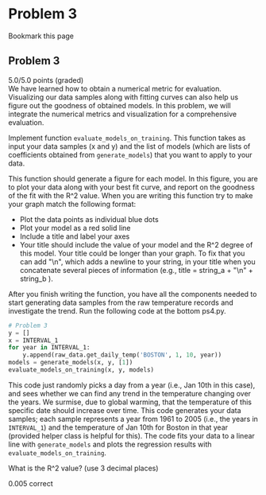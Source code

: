 # Problem 3
Bookmark this page
## Problem 3
5.0/5.0 points (graded)  
We have learned how to obtain a numerical metric for evaluation. Visualizing our data samples along with fitting curves can also help us figure out the goodness of obtained models. In this problem, we will integrate the numerical metrics and visualization for a comprehensive evaluation.

Implement function <code>evaluate_models_on_training</code>. This function takes as input your data samples (x and y) and the list of models (which are lists of coefficients obtained from <code>generate_models</code>) that you want to apply to your data.

This function should generate a figure for each model. In this figure, you are to plot your data along with your best fit curve, and report on the goodness of the fit with the R^2 value. When you are writing this function try to make your graph match the following format:

- Plot the data points as individual blue dots
- Plot your model as a red solid line
- Include a title and label your axes
- Your title should include the value of your model and the R^2 degree of this model. Your title could be longer than your graph. To fix that you can add "\n", which adds a newline to your string, in your title when you concatenate several pieces of information (e.g., title = string_a + "\n" + string_b ).

After you finish writing the function, you have all the components needed to start generating data samples from the raw temperature records and investigate the trend. Run the following code at the bottom ps4.py.


```python    
# Problem 3
y = []
x = INTERVAL_1
for year in INTERVAL_1:
    y.append(raw_data.get_daily_temp('BOSTON', 1, 10, year))
models = generate_models(x, y, [1])
evaluate_models_on_training(x, y, models)
```  
This code just randomly picks a day from a year (i.e., Jan 10th in this case), and sees whether we can find any trend in the temperature changing over the years. We surmise, due to global warming, that the temperature of this specific date should increase over time. This code generates your data samples; each sample represents a year from 1961 to 2005 (i.e., the years in <code>INTERVAL_1</code>) and the temperature of Jan 10th for Boston in that year (provided helper class is helpful for this). The code fits your data to a linear line with <code>generate_models</code> and plots the regression results with <code>evaluate_models_on_training</code>.

What is the R^2 value? (use 3 decimal places)

0.005
correct
